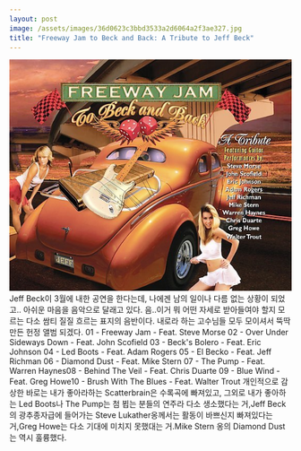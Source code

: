 ```yaml
---
layout: post
image: /assets/images/36d0623c3bbd3533a2d6064a2f3ae327.jpg
title: "Freeway Jam to Beck and Back: A Tribute to Jeff Beck"
---
```


![image](/assets/images/36d0623c3bbd3533a2d6064a2f3ae327.jpg)
Jeff Beck이 3월에 내한 공연을 한다는데, 나에겐 남의 일이나 다름 없는 상황이 되었고..
아쉬운 마음을 음악으로 달래고 있다. 
음..이거 뭐 어떤 자세로 받아들여야 할지 모르는 다소 쌈티 질질 흐르는 표지의 음반이다.
내로라 하는 고수님들 모두 모이셔서 뚝딱 만든 헌정 앨범 되겠다.
01 - Freeway Jam - Feat. Steve Morse 02 - Over Under Sideways Down - Feat. John Scofield 03 - Beck's Bolero - Feat. Eric Johnson 04 - Led Boots - Feat. Adam Rogers 05 - El Becko - Feat. Jeff Richman 06 - Diamond Dust - Feat. Mike Stern 07 - The Pump - Feat. Warren Haynes08 - Behind The Veil - Feat. Chris Duarte 09 - Blue Wind - Feat. Greg Howe10 - Brush With The Blues - Feat. Walter Trout 
개인적으로 감상한 바로는 
내가 좋아라하는 Scatterbrain은 수록곡에 빠져있고, 그외로 내가 좋아하는 Led Boots나 The Pump는 첨 뵙는 분들의 연주라 다소 생소했다는 거,Jeff Beck의 광추종자급에 들어가는 Steve Lukather옹께서는 활동이 바쁘신지 빠져있다는 거,Greg Howe는 다소 기대에 미치지 못했대는 거.Mike Stern 옹의 Diamond Dust는 역시 훌륭했다.





